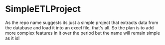 # SimpleETLProject
As the repo name suggests its just a simple project that extracts data from the database and load it into an excel file, that's all. So the plan is to add more complex features in it over the period but the name will remain simple as it is!

